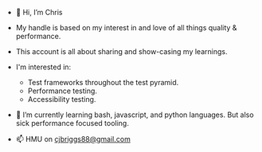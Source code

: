- 👋 Hi, I’m Chris

- My handle is based on my interest in and love of all things quality & performance.
  
- This account is all about sharing and show-casing my learnings.

- I'm interested in:
  - Test frameworks throughout the test pyramid.
  - Performance testing.
  - Accessibility testing.

- 🌱 I’m currently learning bash, javascript, and python languages. But also sick performance focused tooling.

- 📫 HMU on cjbriggs88@gmail.com
